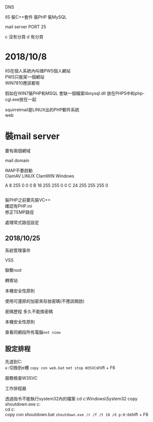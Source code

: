 DNS

IIS
裝C++套件
裝PHP
裝MySQL

mail server
PORT
25

c 沒有分頁
d 有分頁


# 2018/10/8
IIS在個人系統內叫做PWS個人網站  
PWS只能架一個網站  
WIN7810應該都有  
  
假如在WIN7裝PHP和MSQL
會缺一個檔案libnysql.dll
放在PHP5中和php-cgi.exe放在一起
  
squirrelmail是LINUX出的PHP郵件系統  
web

# 裝mail server
要有兩個網域  


mail domain

IMAP不要啟動  
ClamAV LINUX ClamWIN Windows  

A 8 255 0 0 0
B 16 255 255 0 0 
C 24 255 255 255 0

##
裝PHP之前要先裝VC++  
確認有PHP.ini  
修正TEMP路徑  

處理常式路徑設定


## 2018/10/25
系統管理事件

VSS


聯繫root

轉寄站

本機安全性原則

使用可還原的加密來存放密碼(不應該開啟)

密碼歷程 多久不能換密碼  

本機安全性原則  

查看同網段所有電腦`net view`

## 設定排程
先退到C:\
`e:`切換到e槽
`copy con web.bat`
`net stop W3SVC`shift + F6

服務檢查W3SVC

工作排程器

透過指令不能執行system32內的檔案
cd c:Windows\System32
copy shoutdown.exe c:\
cd c:\
copy con shoutdown.bat
`shoutdown.exe /r /f /t 10 /d p:0:0`shift + F6